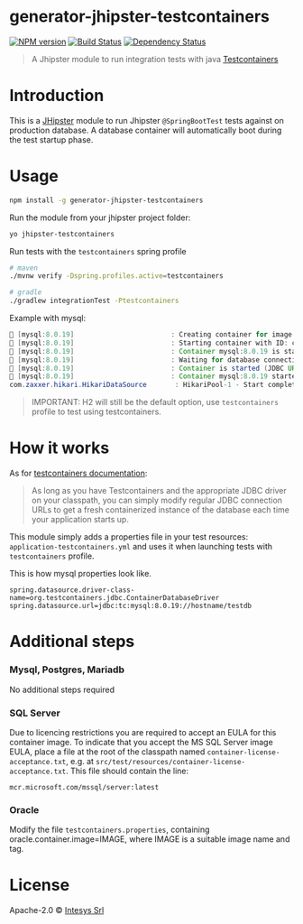 # generator-jhipster-testcontainers

[![NPM version][npm-image]][npm-url] [![Build Status][github-actions-image]][github-actions-url] [![Dependency Status][daviddm-image]][daviddm-url]

> A Jhipster module to run integration tests with java [Testcontainers](https://www.testcontainers.org/)

# Introduction

This is a [JHipster](http://jhipster.github.io/) module to run Jhipster `@SpringBootTest` tests against on production database.
A database container will automatically boot during the test startup phase.

# Usage

```bash
npm install -g generator-jhipster-testcontainers
```

Run the module from your jhipster project folder:

```bash
yo jhipster-testcontainers
```

Run tests with the `testcontainers` spring profile

```bash
# maven
./mvnw verify -Dspring.profiles.active=testcontainers

# gradle
./gradlew integrationTest -Ptestcontainers
```

Example with mysql:

```java
🐳 [mysql:8.0.19]                        : Creating container for image: mysql:8.0.19
🐳 [mysql:8.0.19]                        : Starting container with ID: ce2bc59ebbd1e02d0cffa6f04fca43a10c516818a2d8be90720f833a639151b6
🐳 [mysql:8.0.19]                        : Container mysql:8.0.19 is starting: ce2bc59ebbd1e02d0cffa6f04fca43a10c516818a2d8be90720f833a639151b6
🐳 [mysql:8.0.19]                        : Waiting for database connection to become available at jdbc:mysql://localhost:32770/academydb using query 'SELECT 1'
🐳 [mysql:8.0.19]                        : Container is started (JDBC URL: jdbc:mysql://localhost:32770/testdb)
🐳 [mysql:8.0.19]                        : Container mysql:8.0.19 started in PT17.8709687S
com.zaxxer.hikari.HikariDataSource       : HikariPool-1 - Start completed.
```

> IMPORTANT: H2 will still be the default option, use `testcontainers` profile to test using testcontainers.

# How it works

As for [testcontainers documentation](https://www.testcontainers.org/modules/databases/#database-containers-launched-via-jdbc-url-scheme):

> As long as you have Testcontainers and the appropriate JDBC driver on your classpath, you can simply modify regular
> JDBC connection URLs to get a fresh containerized instance of the database each time your application starts up.

This module simply adds a properties file in your test resources: `application-testcontainers.yml` and uses it when launching tests with `testcontainers` profile. 

This is how mysql properties look like.

```properties
spring.datasource.driver-class-name=org.testcontainers.jdbc.ContainerDatabaseDriver
spring.datasource.url=jdbc:tc:mysql:8.0.19://hostname/testdb
```

# Additional steps

### Mysql, Postgres, Mariadb

No additional steps required

### SQL Server

Due to licencing restrictions you are required to accept an EULA for this container image.
To indicate that you accept the MS SQL Server image EULA, place a file at the root of the classpath named
`container-license-acceptance.txt`, e.g. at `src/test/resources/container-license-acceptance.txt`.
This file should contain the line:

```
mcr.microsoft.com/mssql/server:latest
```

### Oracle

Modify the file `testcontainers.properties`, containing oracle.container.image=IMAGE, where IMAGE is a suitable image name and tag.

# License

Apache-2.0 © [Intesys Srl](https://www.intesys.it/)

[npm-image]: https://img.shields.io/npm/v/generator-jhipster-testcontainers.svg
[npm-url]: https://npmjs.org/package/generator-jhipster-testcontainers
[github-actions-image]: https://github.com/intesys/generator-jhipster-testcontainers/workflows/Build/badge.svg
[github-actions-url]: https://github.com/intesys/generator-jhipster-testcontainers/actions
[daviddm-image]: https://david-dm.org/intesys/generator-jhipster-testcontainers.svg?theme=shields.io
[daviddm-url]: https://david-dm.org/intesys/generator-jhipster-testcontainers
